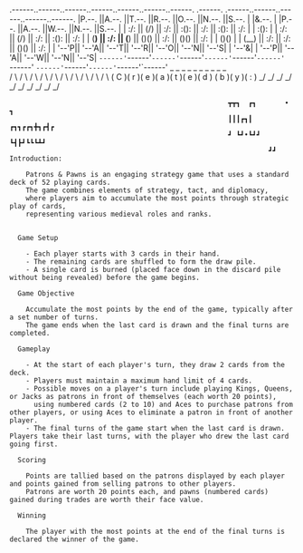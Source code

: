 
.------..------..------..------..------..------..------.       .------.       .------..------..------..------..------.
|P.--. ||A.--. ||T.--. ||R.--. ||O.--. ||N.--. ||S.--. |       |&.--. |       |P.--. ||A.--. ||W.--. ||N.--. ||S.--. |
| :/\: || (\/) || :/\: || :(): || :/\: || :(): || :/\: |       | :(): |       | :/\: || (\/) || :/\: || :(): || :/\: |
| (__) || :\/: || (__) || ()() || :\/: || ()() || :\/: |       | ()() |       | (__) || :\/: || :\/: || ()() || :\/: |
| '--'P|| '--'A|| '--'T|| '--'R|| '--'O|| '--'N|| '--'S|       | '--'&|       | '--'P|| '--'A|| '--'W|| '--'N|| '--'S|
`------'`------'`------'`------'`------'`------'`------'       `------'       `------'`------'`------'`------'`------'
                                            _    _    _    _    _    _    _     _    _    _  
                                           / \  / \  / \  / \  / \  / \  / \   / \  / \  / \ 
                                          ( C )( r )( e )( a )( t )( e )( d ) ( b )( y )( : )
                                           \_/  \_/  \_/  \_/  \_/  \_/  \_/   \_/  \_/  \_/ 

                                                          ┳┳┓  ┏┓       • ┓ 
                                                          ┃┃┃┏┓┃ ┏┓┓┏┏┓╋┓┏┫┏
                                                          ┛ ┗┛•┗┛┛ ┗┫┣┛┗┗┗┻┛
                                                                    ┛┛      
    Introduction:

        Patrons & Pawns is an engaging strategy game that uses a standard deck of 52 playing cards. 
        The game combines elements of strategy, tact, and diplomacy, 
        where players aim to accumulate the most points through strategic play of cards, 
        representing various medieval roles and ranks.
        
      
      Game Setup  
      
        - Each player starts with 3 cards in their hand.
        - The remaining cards are shuffled to form the draw pile.
        - A single card is burned (placed face down in the discard pile without being revealed) before the game begins.
      
      Game Objective
      
        Accumulate the most points by the end of the game, typically after a set number of turns. 
        The game ends when the last card is drawn and the final turns are completed.
      
      Gameplay
      
        - At the start of each player's turn, they draw 2 cards from the deck.
        - Players must maintain a maximum hand limit of 4 cards.
        - Possible moves on a player's turn include playing Kings, Queens, or Jacks as patrons in front of themselves (each worth 20 points),
          using numbered cards (2 to 10) and Aces to purchase patrons from other players, or using Aces to eliminate a patron in front of another player.
        - The final turns of the game start when the last card is drawn. Players take their last turns, with the player who drew the last card going first.
      
      Scoring
      
        Points are tallied based on the patrons displayed by each player and points gained from selling patrons to other players. 
        Patrons are worth 20 points each, and pawns (numbered cards) gained during trades are worth their face value.
      
      Winning
      
        The player with the most points at the end of the final turns is declared the winner of the game.
